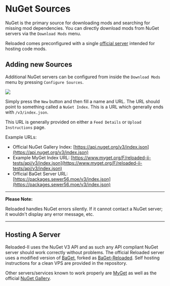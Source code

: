 # NuGet Sources

NuGet is the primary source for downloading mods and searching for missing mod dependencies.
You can directly download mods from NuGet servers via the `Download Mods` menu.

Reloaded comes preconfigured with a single [official server](http://packages.sewer56.moe:5000/home) intended for hosting code mods.

## Adding new Sources

Additional NuGet servers can be configured from inside the `Download Mods` menu by pressing `Configure Sources`.

![](./Images/NewNugetFeed.png)

Simply press the `New` button and then fill a name and URL. The URL should point to something called a `NuGet Index`. This is a URL which generally ends with `/v3/index.json`.

This URL is generally provided on either a `Feed Details` or `Upload Instructions` page.

Example URLs:

- Official NuGet Gallery Index: [https://api.nuget.org/v3/index.json](https://api.nuget.org/v3/index.json)
- Example MyGet Index URL: [https://www.myget.org/F/reloaded-ii-tests/api/v3/index.json](https://www.myget.org/F/reloaded-ii-tests/api/v3/index.json)
- Official BaGet Server URL: [https://packages.sewer56.moe/v3/index.json](https://packages.sewer56.moe/v3/index.json)

------------
**Please Note:**

Reloaded handles NuGet errors silently. If it cannot contact a NuGet server; it wouldn't display any error message, etc.

------------

## Hosting A Server

Reloaded-II uses the NuGet V3 API and as such any API compliant NuGet server should work correctly without problems. The official Reloaded server uses a modified version of [BaGet](https://github.com/loic-sharma/BaGet), forked as [BaGet-Reloaded](https://github.com/Sewer56/BaGet-ReloadedII). Self hosting instructions for a clean VPS are provided in the repository.

Other servers/services known to work properly are [MyGet](https://www.myget.org) as well as the official [NuGet Gallery](https://github.com/NuGet/NuGetGallery).